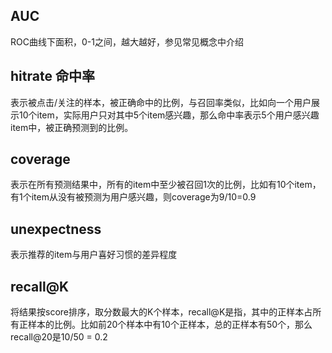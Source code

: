 ## AUC
ROC曲线下面积，0-1之间，越大越好，参见常见概念中介绍

## hitrate 命中率
表示被点击/关注的样本，被正确命中的比例，与召回率类似，比如向一个用户展示10个item，实际用户只对其中5个item感兴趣，那么命中率表示5个用户感兴趣item中，被正确预测到的比例。

## coverage
表示在所有预测结果中，所有的item中至少被召回1次的比例，比如有10个item，有1个item从没有被预测为用户感兴趣，则coverage为9/10=0.9

## unexpectness
表示推荐的item与用户喜好习惯的差异程度

## recall@K
将结果按score排序，取分数最大的K个样本，recall@K是指，其中的正样本占所有正样本的比例。比如前20个样本中有10个正样本，总的正样本有50个，那么recall@20是10/50 = 0.2